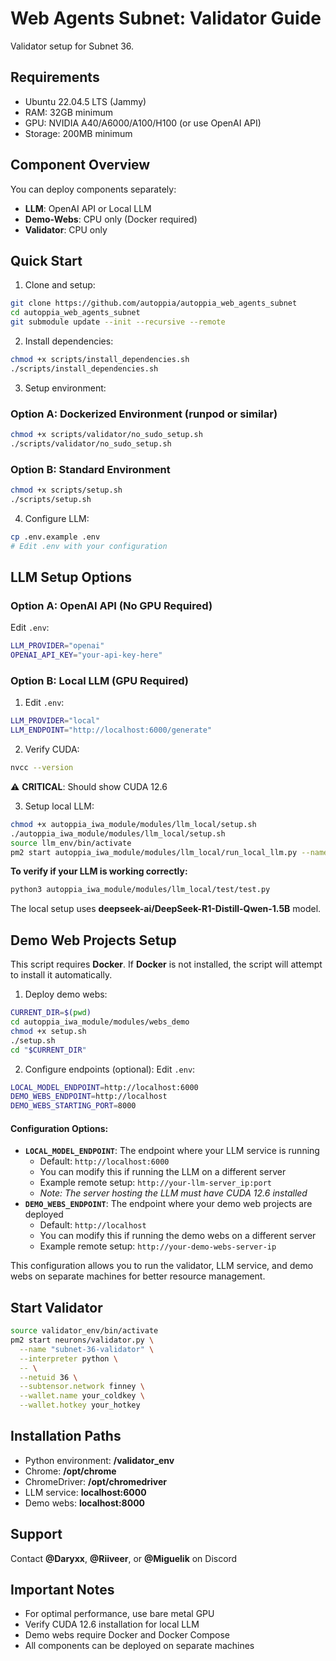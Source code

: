 # Web Agents Subnet: Validator Guide

Validator setup for Subnet 36.

## Requirements

- Ubuntu 22.04.5 LTS (Jammy)
- RAM: 32GB minimum
- GPU: NVIDIA A40/A6000/A100/H100 (or use OpenAI API)
- Storage: 200MB minimum

## Component Overview

You can deploy components separately:

- **LLM**: OpenAI API or Local LLM
- **Demo-Webs**: CPU only (Docker required)
- **Validator**: CPU only

## Quick Start

1. Clone and setup:

```bash
git clone https://github.com/autoppia/autoppia_web_agents_subnet
cd autoppia_web_agents_subnet
git submodule update --init --recursive --remote
```

2. Install dependencies:

```bash
chmod +x scripts/install_dependencies.sh
./scripts/install_dependencies.sh
```

3. Setup environment:

### Option A: Dockerized Environment (runpod or similar)

```bash
chmod +x scripts/validator/no_sudo_setup.sh
./scripts/validator/no_sudo_setup.sh
```

### Option B: Standard Environment

```bash
chmod +x scripts/setup.sh
./scripts/setup.sh
```

4. Configure LLM:

```bash
cp .env.example .env
# Edit .env with your configuration
```

## LLM Setup Options

### Option A: OpenAI API (No GPU Required)

Edit `.env`:

```bash
LLM_PROVIDER="openai"
OPENAI_API_KEY="your-api-key-here"
```

### Option B: Local LLM (GPU Required)

1. Edit `.env`:

```bash
LLM_PROVIDER="local"
LLM_ENDPOINT="http://localhost:6000/generate"
```

2. Verify CUDA:

```bash
nvcc --version
```

⚠️ **CRITICAL**: Should show CUDA 12.6

3. Setup local LLM:

```bash
chmod +x autoppia_iwa_module/modules/llm_local/setup.sh
./autoppia_iwa_module/modules/llm_local/setup.sh
source llm_env/bin/activate
pm2 start autoppia_iwa_module/modules/llm_local/run_local_llm.py --name llm_local -- --port 6000
```

**To verify if your LLM is working correctly:**

```bash
python3 autoppia_iwa_module/modules/llm_local/test/test.py
```

The local setup uses **deepseek-ai/DeepSeek-R1-Distill-Qwen-1.5B** model.

## Demo Web Projects Setup

This script requires **Docker**. If **Docker** is not installed, the script will attempt to install it automatically.

1. Deploy demo webs:

```bash
CURRENT_DIR=$(pwd)
cd autoppia_iwa_module/modules/webs_demo
chmod +x setup.sh
./setup.sh
cd "$CURRENT_DIR"
```

2. Configure endpoints (optional):
   Edit `.env`:

```bash
LOCAL_MODEL_ENDPOINT=http://localhost:6000
DEMO_WEBS_ENDPOINT=http://localhost
DEMO_WEBS_STARTING_PORT=8000
```

#### Configuration Options:

- **`LOCAL_MODEL_ENDPOINT`**: The endpoint where your LLM service is running
  - Default: `http://localhost:6000`
  - You can modify this if running the LLM on a different server
  - Example remote setup: `http://your-llm-server_ip:port`
  - _Note: The server hosting the LLM must have CUDA 12.6 installed_
- **`DEMO_WEBS_ENDPOINT`**: The endpoint where your demo web projects are deployed
  - Default: `http://localhost`
  - You can modify this if running the demo webs on a different server
  - Example remote setup: `http://your-demo-webs-server-ip`

This configuration allows you to run the validator, LLM service, and demo webs on separate machines for better resource management.

## Start Validator

```bash
source validator_env/bin/activate
pm2 start neurons/validator.py \
  --name "subnet-36-validator" \
  --interpreter python \
  -- \
  --netuid 36 \
  --subtensor.network finney \
  --wallet.name your_coldkey \
  --wallet.hotkey your_hotkey
```

## Installation Paths

- Python environment: **/validator_env**
- Chrome: **/opt/chrome**
- ChromeDriver: **/opt/chromedriver**
- LLM service: **localhost:6000**
- Demo webs: **localhost:8000**

## Support

Contact **@Daryxx**, **@Riiveer**, or **@Miguelik** on Discord

## Important Notes

- For optimal performance, use bare metal GPU
- Verify CUDA 12.6 installation for local LLM
- Demo webs require Docker and Docker Compose
- All components can be deployed on separate machines
